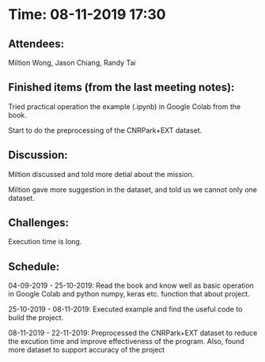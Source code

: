 <h1>Time: 08-11-2019 17:30</h1>
<h2>Attendees:</h2>
<p>Miltion Wong, Jason Chiang, Randy Tai</p>

<h2>Finished items (from the last meeting notes):</h2>
<p>Tried practical operation the example (.ipynb) in Google Colab from the book.</p>
<p>Start to do the preprocessing of the CNRPark+EXT dataset.</p>

<h2>Discussion:</h2>
<p>Miltion discussed and told more detial about the mission.</p>
<p>Miltion gave more suggestion in the dataset, and told us we cannot only one dataset.</p>

<h2>Challenges:</h2>
<p>Execution time is long.</p>
<p></p>

<h2>Schedule:</h2>
<p>04-09-2019 - 25-10-2019: Read the book and know well as basic operation in Google Colab and python numpy, keras etc. function that about project.</p>
<p>25-10-2019 - 08-11-2019: Executed example and find the useful code to build the project.</p>
<p>08-11-2019 - 22-11-2019: Preprocessed the CNRPark+EXT dataset to reduce the excution time and improve effectiveness of the program. Also, found more dataset to support accuracy of the project</p>
